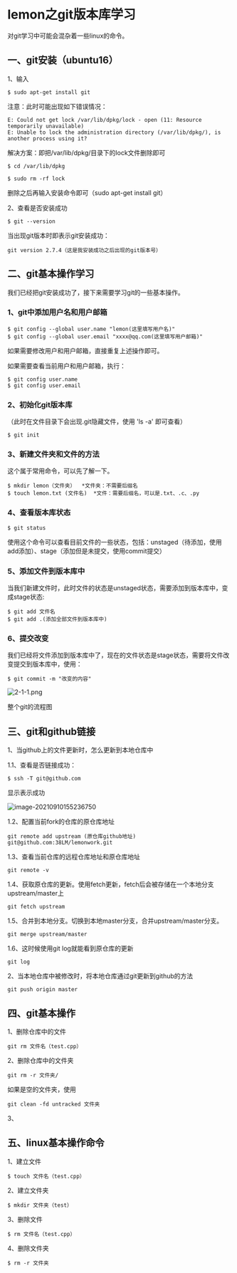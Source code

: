 # lemon之git版本库学习

对git学习中可能会混杂着一些linux的命令。

## 一、git安装（ubuntu16）

1、输入 

```
$ sudo apt-get install git
```

注意：此时可能出现如下错误情况：

```
E: Could not get lock /var/lib/dpkg/lock - open (11: Resource temporarily unavailable)
E: Unable to lock the administration directory (/var/lib/dpkg/), is another process using it?
```

解决方案：即把/var/lib/dpkg/目录下的lock文件删除即可

```
$ cd /var/lib/dpkg

$ sudo rm -rf lock
```

删除之后再输入安装命令即可（sudo apt-get install git）

2、查看是否安装成功

```
$ git --version
```

当出现git版本时即表示git安装成功：

```
git version 2.7.4（这是我安装成功之后出现的git版本号）
```

## 二、git基本操作学习

我们已经把git安装成功了，接下来需要学习git的一些基本操作。

### 1、git中添加用户名和用户邮箱

```
$ git config --global user.name "lemon(这里填写用户名)"
$ git config --global user.email "xxxx@qq.com(这里填写用户邮箱)"
```

如果需要修改用户和用户邮箱，直接重复上述操作即可。

如果需要查看当前用户和用户邮箱，执行：

```
$ git config user.name
$ git config user.email
```

### 2、初始化git版本库

（此时在文件目录下会出现.git隐藏文件，使用   'ls -a'   即可查看）

```
$ git init
```

### 3、新建文件夹和文件的方法

这个属于常用命令，可以先了解一下。

```
$ mkdir lemon（文件夹）  *文件夹：不需要后缀名
$ touch lemon.txt (文件名)  *文件：需要后缀名，可以是.txt、.c、.py
```

### 4、查看版本库状态

```
$ git status
```

使用这个命令可以查看目前文件的一些状态，包括：unstaged（待添加，使用add添加）、stage（添加但是未提交，使用commit提交）

### 5、添加文件到版本库中

当我们新建文件时，此时文件的状态是unstaged状态，需要添加到版本库中，变成stage状态:

```
$ git add 文件名
$ git add .(添加全部文件到版本库中)
```

### 6、提交改变

我们已经将文件添加到版本库中了，现在的文件状态是stage状态，需要将文件改变提交到版本库中，使用：

```
$ git commit -m "改变的内容"
```

![2-1-1.png](https://static.mofanpy.com/results/git/2-1-1.png)

整个git的流程图



## 三、git和github链接

1、当github上的文件更新时，怎么更新到本地仓库中

1.1、查看是否链接成功：

```
$ ssh -T git@github.com
```

显示表示成功

![image-20210910155236750](C:\Users\11304\AppData\Roaming\Typora\typora-user-images\image-20210910155236750.png)



1.2、配置当前fork的仓库的原仓库地址

```
git remote add upstream (原仓库github地址)  git@github.com:38LM/lemonwork.git
```



1.3、查看当前仓库的远程仓库地址和原仓库地址

```
git remote -v
```



1.4、获取原仓库的更新。使用fetch更新，fetch后会被存储在一个本地分支upstream/master上

```
git fetch upstream
```



1.5、合并到本地分支。切换到本地master分支，合并upstream/master分支。

```
git merge upstream/master
```



1.6、这时候使用git log就能看到原仓库的更新

```
git log
```



2、当本地仓库中被修改时，将本地仓库通过git更新到github的方法

```
git push origin master
```



## 四、git基本操作

1、删除仓库中的文件

```
git rm 文件名（test.cpp）
```

2、删除仓库中的文件夹

```
git rm -r 文件夹/
```

如果是空的文件夹，使用

```
git clean -fd untracked 文件夹
```

3、

## 五、linux基本操作命令

1、建立文件

```
$ touch 文件名（test.cpp） 
```

2、建立文件夹

```
$ mkdir 文件夹（test）
```

3、删除文件

```
$ rm 文件名（test.cpp）
```

4、删除文件夹

```
$ rm -r 文件夹
```

